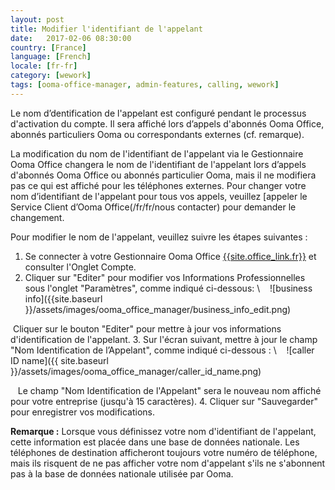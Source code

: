 ```yaml
---
layout: post
title: Modifier l'identifiant de l'appelant
date:   2017-02-06 08:30:00
country: [France]
language: [French]
locale: [fr-fr]
category: [wework]
tags: [ooma-office-manager, admin-features, calling, wework]
---
```


Le nom d’dentification de l'appelant est configuré pendant le processus d'activation du compte. Il sera affiché lors d’appels d'abonnés Ooma Office, abonnés particuliers Ooma ou correspondants externes (cf. remarque).

La modification du nom de l'identifiant de l'appelant via le Gestionnaire Ooma Office changera le nom de l'identifiant de l'appelant lors d’appels d'abonnés Ooma Office ou abonnés particulier Ooma, mais il ne modifiera pas ce qui est affiché pour les téléphones externes. Pour changer votre nom d’identifiant de l'appelant pour tous vos appels, veuillez [appeler le Service Client d’Ooma Office(/fr/fr/nous contacter) pour demander le changement.

Pour modifier le nom de l'appelant, veuillez suivre les étapes suivantes :

1. Se connecter à votre Gestionnaire Ooma Office [{{site.office_link.fr}}]({{site.office_link.fr}}) et consulter l'Onglet Compte.
2. Cliquer sur "Editer" pour modifier vos Informations Professionnelles sous l'onglet "Paramètres", comme indiqué ci-dessous: \\
   ![business info]({{site.baseurl
}}/assets/images/ooma_office_manager/business_info_edit.png)

   Cliquer sur le bouton "Editer" pour mettre à jour vos informations d'identification de l'appelant.
3. Sur l'écran suivant, mettre à jour le champ "Nom Identification de l’Appelant", comme indiqué ci-dessous :
\\
   ![caller ID name]({{ site.baseurl }}/assets/images/ooma_office_manager/caller_id_name.png)

   Le champ "Nom Identification de l'Appelant" sera le nouveau nom affiché pour votre entreprise (jusqu'à 15 caractères).
4. Cliquer sur "Sauvegarder" pour enregistrer vos modifications.

**Remarque :** Lorsque vous définissez votre nom d'identifiant de l'appelant, cette information est placée dans une base de données nationale. Les téléphones de destination afficheront toujours votre numéro de téléphone, mais ils risquent de ne pas afficher votre nom d'appelant s'ils ne s'abonnent pas à la base de données nationale utilisée par Ooma.